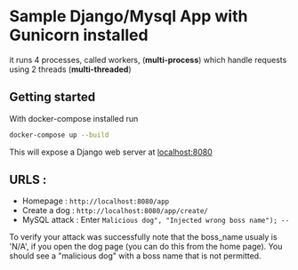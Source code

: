 # Sample Django/Mysql App with Gunicorn installed
it runs 4 processes, called workers, (**multi-process**) which handle requests using 2 threads (**multi-threaded**)

## Getting started
With docker-compose installed run
```bash
docker-compose up --build
```
This will expose a Django web server at [localhost:8080](http://localhost:8080)

## URLS : 
- Homepage : `http://localhost:8080/app`
- Create a dog : `http://localhost:8080/app/create/`
- MySQL attack : Enter `Malicious dog", "Injected wrong boss name"); -- `

To verify your attack was successfully note that the boss_name usualy is 'N/A', if you open the dog page (you can do this from the home page). You should see a "malicious dog" with a boss name that is not permitted.

